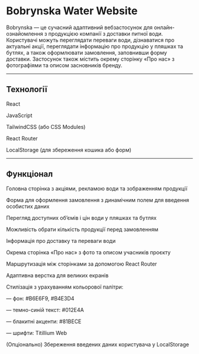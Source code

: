 # Bobrynska Water Website
Bobrynska — це сучасний адаптивний вебзастосунок для онлайн-ознайомлення з продукцією компанії з доставки питної води. Користувачі можуть переглядати переваги води, дізнаватися про актуальні акції, переглядати інформацію про продукцію у пляшках та бутлях, а також оформлювати замовлення, заповнивши форму доставки. Застосунок також містить окрему сторінку «Про нас» з фотографіями та описом засновників бренду.

---

## Технології
React

JavaScript

TailwindCSS (або CSS Modules)

React Router

LocalStorage (для збереження кошика або форм)

---

## Функціонал
Головна сторінка з акціями, рекламою води та зображенням продукції

Форма для оформлення замовлення з динамічним полем для введення особистих даних

Перегляд доступних об’ємів і цін води у пляшках та бутлях

Можливість обрати кількість продукції перед замовленням

Інформація про доставку та переваги води

Окрема сторінка «Про нас» з фото та описом учасників проєкту

Маршрутизація між сторінками за допомогою React Router

Адаптивна верстка для великих екранів

Стилізація з урахуванням кольорової палітри:

— фон: #B6E6F9, #B4E3D4

— темно-синій текст: #012E4A

— блакитні акценти: #81BECE

— шрифти: Titillium Web

(Опціонально) Збереження введених даних користувача у LocalStorage
